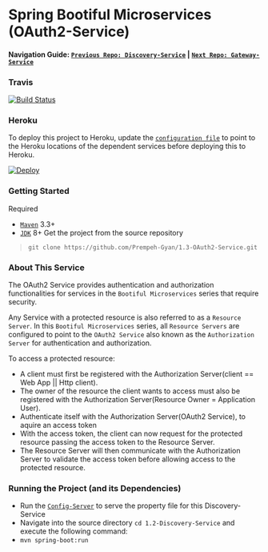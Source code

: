 # Spring Bootiful Microservices (OAuth2-Service)

#### Navigation Guide: [`Previous Repo: Discovery-Service`](https://github.com/Prempeh-Gyan/1.2-Discovery-Service)   |   [`Next Repo: Gateway-Service`](https://github.com/Prempeh-Gyan/1.4-Gateway-Service)

### Travis
[![Build Status](https://travis-ci.org/Prempeh-Gyan/1.3-OAuth2-Service.svg?branch=master)](https://travis-ci.org/Prempeh-Gyan/1.3-OAuth2-Service)

### Heroku
To deploy this project to Heroku, update the [`configuration file`](https://github.com/Prempeh-Gyan/1.1-Config-Repo/blob/master/services/OAuth2-Service/oauth2-service.yml) to point to the Heroku locations of the dependent services before deploying this to Heroku.

[![Deploy](https://www.herokucdn.com/deploy/button.png)](https://heroku.com/deploy?template=https://github.com/Prempeh-Gyan/1.3-OAuth2-Service)

### Getting Started
Required
* [`Maven`](https://maven.apache.org/) 3.3+
* [`JDK`](http://www.oracle.com/technetwork/java/javase/downloads/jdk8-downloads-2133151.html) 8+
Get the project from the source repository
>`git clone https://github.com/Prempeh-Gyan/1.3-OAuth2-Service.git`

### About This Service
The OAuth2 Service provides authentication and authorization functionalities for services in the `Bootiful Microservices` series that require security.

Any Service with a protected resource is also referred to as a `Resource Server`. 
In this `Bootiful Microservices` series, all `Resource Servers` are configured to point to the `OAuth2 Service` also known as the `Authorization Server` for authentication and authorization.

To access a protected resource:
* A client must first be registered with the Authorization Server(client == Web App || Http client).
* The owner of the resource the client wants to access must also be registered with the Authorization Server(Resource Owner = Application User).
* Authenticate itself with the Authorization Server(OAuth2 Service), to aquire an access token
* With the access token, the client can now request for the protected resource passing the access token to the Resource Server.
* The Resource Server will then communicate with the Authorization Server to validate the access token before allowing access to the protected resource.

### Running the Project (and its Dependencies)
* Run the [`Config-Server`](https://github.com/Prempeh-Gyan/1.0-Config-Server) to serve the property file for this Discovery-Service
* Navigate into the source directory `cd 1.2-Discovery-Service` and execute the following command: 
* `mvn spring-boot:run`
